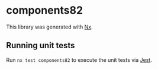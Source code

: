 # components82

This library was generated with [Nx](https://nx.dev).

## Running unit tests

Run `nx test components82` to execute the unit tests via [Jest](https://jestjs.io).
